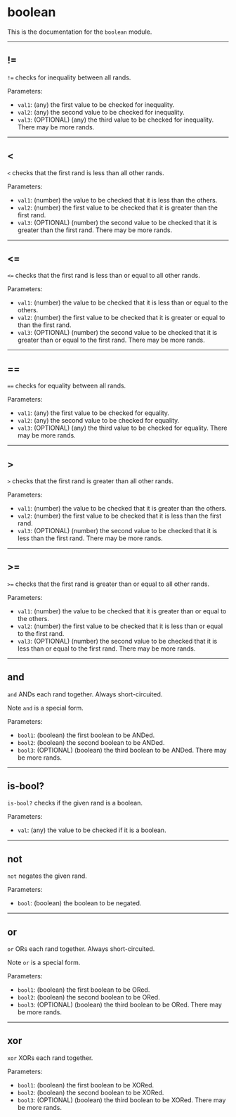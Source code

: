 <!--
NOTE: This documentation is generated automatically!
Rather than editing this file, please update the associated file in stdlib!
Thanks, and have a good day!
-->
# boolean
This is the documentation for the `boolean` module.

---
## !=
`!=` checks for inequality between all rands.

Parameters:
* `val1`: (any) the first value to be checked for inequality.
* `val2`: (any) the second value to be checked for inequality.
* `val3`: (OPTIONAL) (any) the third value to be checked for inequality. There may be more rands.

---
## <
`<` checks that the first rand is less than all other rands.

Parameters:
* `val1`: (number) the value to be checked that it is less than the others.
* `val2`: (number) the first value to be checked that it is greater than the first rand.
* `val3`: (OPTIONAL) (number) the second value to be checked that it is greater than the first rand. There may be more rands.

---
## <=
`<=` checks that the first rand is less than or equal to all other rands.

Parameters:
* `val1`: (number) the value to be checked that it is less than or equal to the others.
* `val2`: (number) the first value to be checked that it is greater or equal to than the first rand.
* `val3`: (OPTIONAL) (number) the second value to be checked that it is greater than or equal to the first rand. There may be more rands.

---
## ==
`==` checks for equality between all rands.

Parameters:
* `val1`: (any) the first value to be checked for equality.
* `val2`: (any) the second value to be checked for equality.
* `val3`: (OPTIONAL) (any) the third value to be checked for equality. There may be more rands.

---
## >
`>` checks that the first rand is greater than all other rands.

Parameters:
* `val1`: (number) the value to be checked that it is greater than the others.
* `val2`: (number) the first value to be checked that it is less than the first rand.
* `val3`: (OPTIONAL) (number) the second value to be checked that it is less than the first rand. There may be more rands.

---
## >=
`>=` checks that the first rand is greater than or equal to all other rands.

Parameters:
* `val1`: (number) the value to be checked that it is greater than or equal to the others.
* `val2`: (number) the first value to be checked that it is less than or equal to the first rand.
* `val3`: (OPTIONAL) (number) the second value to be checked that it is less than or equal to the first rand. There may be more rands.

---
## and
`and` ANDs each rand together. Always short-circuited.

Note `and` is a special form.

Parameters:
* `bool1`: (boolean) the first boolean to be ANDed.
* `bool2`: (boolean) the second boolean to be ANDed.
* `bool3`: (OPTIONAL) (boolean) the third boolean to be ANDed. There may be more rands.

---
## is-bool?
`is-bool?` checks if the given rand is a boolean.

Parameters:
* `val`: (any) the value to be checked if it is a boolean.

---
## not
`not` negates the given rand.

Parameters:
* `bool`: (boolean) the boolean to be negated.

---
## or
`or` ORs each rand together. Always short-circuited.

Note `or` is a special form.

Parameters:
* `bool1`: (boolean) the first boolean to be ORed.
* `bool2`: (boolean) the second boolean to be ORed.
* `bool3`: (OPTIONAL) (boolean) the third boolean to be ORed. There may be more rands.

---
## xor
`xor` XORs each rand together.

Parameters:
* `bool1`: (boolean) the first boolean to be XORed.
* `bool2`: (boolean) the second boolean to be XORed.
* `bool3`: (OPTIONAL) (boolean) the third boolean to be XORed. There may be more rands.

